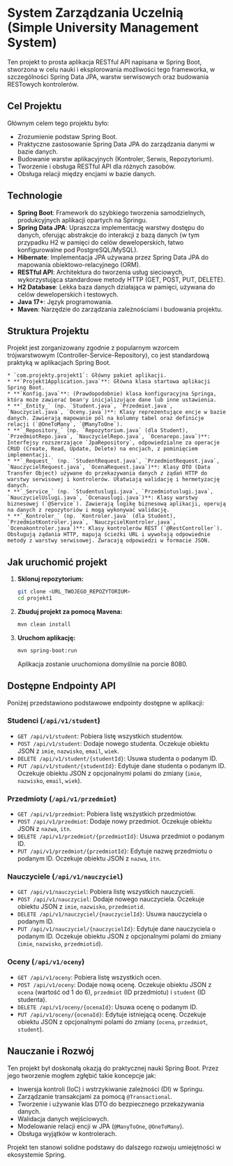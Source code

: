 # System Zarządzania Uczelnią (Simple University Management System)

Ten projekt to prosta aplikacja RESTful API napisana w Spring Boot, stworzona w celu nauki i eksplorowania możliwości tego frameworka, w szczególności Spring Data JPA, warstw serwisowych oraz budowania RESTowych kontrolerów.

## Cel Projektu

Głównym celem tego projektu było:
* Zrozumienie podstaw Spring Boot.
* Praktyczne zastosowanie Spring Data JPA do zarządzania danymi w bazie danych.
* Budowanie warstw aplikacyjnych (Kontroler, Serwis, Repozytorium).
* Tworzenie i obsługa RESTful API dla różnych zasobów.
* Obsługa relacji między encjami w bazie danych.

## Technologie

* **Spring Boot**: Framework do szybkiego tworzenia samodzielnych, produkcyjnych aplikacji opartych na Springu.
* **Spring Data JPA**: Upraszcza implementację warstwy dostępu do danych, oferując abstrakcje do interakcji z bazą danych (w tym przypadku H2 w pamięci do celów deweloperskich, łatwo konfigurowalne pod PostgreSQL/MySQL).
* **Hibernate**: Implementacja JPA używana przez Spring Data JPA do mapowania obiektowo-relacyjnego (ORM).
* **RESTful API**: Architektura do tworzenia usług sieciowych, wykorzystująca standardowe metody HTTP (GET, POST, PUT, DELETE).
* **H2 Database**: Lekka baza danych działająca w pamięci, używana do celów deweloperskich i testowych.
* **Java 17+**: Język programowania.
* **Maven**: Narzędzie do zarządzania zależnościami i budowania projektu.

## Struktura Projektu

Projekt jest zorganizowany zgodnie z popularnym wzorcem trójwarstwowym (Controller-Service-Repository), co jest standardową praktyką w aplikacjach Spring Boot.

    * `com.projekty.projekt1`: Główny pakiet aplikacji.
    * **`Projekt1Application.java`**: Główna klasa startowa aplikacji Spring Boot.
    * **`Konfig.java`**: (Prawdopodobnie) klasa konfiguracyjna Springa, która może zawierać bean'y inicjalizujące dane lub inne ustawienia.
    * **`_Entity_` (np. `Student.java`, `Przedmiot.java`, `Nauczyciel.java`, `Oceny.java`)**: Klasy reprezentujące encje w bazie danych. Zawierają mapowanie pól na kolumny tabel oraz definicje relacji (`@OneToMany`, `@ManyToOne`).
    * **`_Repository_` (np. `Repozytorium.java` (dla Student), `PrzedmiotRepo.java`, `NauczycielRepo.java`, `Ocenarepo.java`)**: Interfejsy rozszerzające `JpaRepository`, odpowiedzialne za operacje CRUD (Create, Read, Update, Delete) na encjach, z pominięciem implementacji.
    * **`_Request_` (np. `StudentRequest.java`, `PrzedmiotRequest.java`, `NauczycielRequest.java`, `OcenaRequest.java`)**: Klasy DTO (Data Transfer Object) używane do przekazywania danych z żądań HTTP do warstwy serwisowej i kontrolerów. Ułatwiają walidację i hermetyzację danych.
    * **`_Service_` (np. `Studentuslugi.java`, `Przedmiotuslugi.java`, `NauczycielUslugi.java`, `Ocenauslugi.java`)**: Klasy warstwy biznesowej (`@Service`). Zawierają logikę biznesową aplikacji, operują na danych z repozytoriów i mogą wykonywać walidację.
    * **`_Kontroler_` (np. `Kontroler.java` (dla Student), `PrzedmiotKontroler.java`, `NauczycielKontroler.java`, `Ocenakontroler.java`)**: Klasy kontrolerów REST (`@RestController`). Obsługują żądania HTTP, mapują ścieżki URL i wywołują odpowiednie metody z warstwy serwisowej. Zwracają odpowiedzi w formacie JSON.

## Jak uruchomić projekt

1.  **Sklonuj repozytorium:**
    ```bash
    git clone <URL_TWOJEGO_REPOZYTORIUM>
    cd projekt1
    ```
2.  **Zbuduj projekt za pomocą Mavena:**
    ```bash
    mvn clean install
    ```
3.  **Uruchom aplikację:**
    ```bash
    mvn spring-boot:run
    ```
    Aplikacja zostanie uruchomiona domyślnie na porcie 8080.

## Dostępne Endpointy API

Poniżej przedstawiono podstawowe endpointy dostępne w aplikacji:

### Studenci (`/api/v1/student`)
* `GET /api/v1/student`: Pobiera listę wszystkich studentów.
* `POST /api/v1/student`: Dodaje nowego studenta. Oczekuje obiektu JSON z `imie`, `nazwisko`, `email`, `wiek`.
* `DELETE /api/v1/student/{studentId}`: Usuwa studenta o podanym ID.
* `PUT /api/v1/student/{studentId}`: Edytuje dane studenta o podanym ID. Oczekuje obiektu JSON z opcjonalnymi polami do zmiany (`imie`, `nazwisko`, `email`, `wiek`).

### Przedmioty (`/api/v1/przedmiot`)
* `GET /api/v1/przedmiot`: Pobiera listę wszystkich przedmiotów.
* `POST /api/v1/przedmiot`: Dodaje nowy przedmiot. Oczekuje obiektu JSON z `nazwa`, `itn`.
* `DELETE /api/v1/przedmiot/{przedmiotId}`: Usuwa przedmiot o podanym ID.
* `PUT /api/v1/przedmiot/{przedmiotId}`: Edytuje nazwę przedmiotu o podanym ID. Oczekuje obiektu JSON z `nazwa`, `itn`.

### Nauczyciele (`/api/v1/nauczyciel`)
* `GET /api/v1/nauczyciel`: Pobiera listę wszystkich nauczycieli.
* `POST /api/v1/nauczyciel`: Dodaje nowego nauczyciela. Oczekuje obiektu JSON z `imie`, `nazwisko`, `przedmiotid`.
* `DELETE /api/v1/nauczyciel/{nauczycielId}`: Usuwa nauczyciela o podanym ID.
* `PUT /api/v1/nauczyciel/{nauczycielId}`: Edytuje dane nauczyciela o podanym ID. Oczekuje obiektu JSON z opcjonalnymi polami do zmiany (`imie`, `nazwisko`, `przedmiotid`).

### Oceny (`/api/v1/oceny`)
* `GET /api/v1/oceny`: Pobiera listę wszystkich ocen.
* `POST /api/v1/oceny`: Dodaje nową ocenę. Oczekuje obiektu JSON z `ocena` (wartość od 1 do 6), `przedmiot` (ID przedmiotu) i `student` (ID studenta).
* `DELETE /api/v1/oceny/{ocenaId}`: Usuwa ocenę o podanym ID.
* `PUT /api/v1/oceny/{ocenaId}`: Edytuje istniejącą ocenę. Oczekuje obiektu JSON z opcjonalnymi polami do zmiany (`ocena`, `przedmiot`, `student`).

## Nauczanie i Rozwój

Ten projekt był doskonałą okazją do praktycznej nauki Spring Boot. Przez jego tworzenie mogłem zgłębić takie koncepcje jak:
* Inwersja kontroli (IoC) i wstrzykiwanie zależności (DI) w Springu.
* Zarządzanie transakcjami za pomocą `@Transactional`.
* Tworzenie i używanie klas DTO do bezpiecznego przekazywania danych.
* Walidacja danych wejściowych.
* Modelowanie relacji encji w JPA (`@ManyToOne`, `@OneToMany`).
* Obsługa wyjątków w kontrolerach.

Projekt ten stanowi solidne podstawy do dalszego rozwoju umiejętności w ekosystemie Spring.
